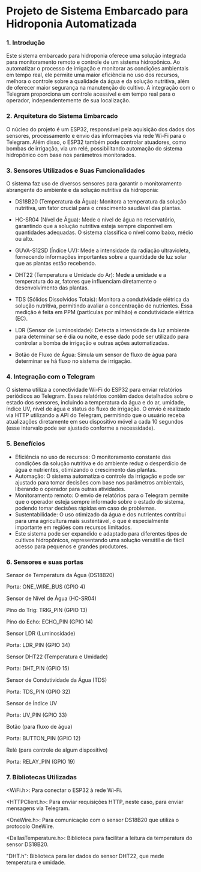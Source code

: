 # Projeto de Sistema Embarcado para Hidroponia Automatizada

### 1. Introdução
Este sistema embarcado para hidroponia oferece uma solução integrada para monitoramento remoto e controle de um sistema hidropônico. Ao automatizar o processo de irrigação e monitorar as condições ambientais em tempo real, ele permite uma maior eficiência no uso dos recursos, melhora o controle sobre a qualidade da água e da solução nutritiva, além de oferecer maior segurança na manutenção do cultivo. A integração com o Telegram proporciona um controle acessível e em tempo real para o operador, independentemente de sua localização.

### 2. Arquitetura do Sistema Embarcado
O núcleo do projeto é um ESP32, responsável pela aquisição dos dados dos sensores, processamento e envio das informações via rede Wi-Fi para o Telegram. Além disso, o ESP32 também pode controlar atuadores, como bombas de irrigação, via um relé, possibilitando automação do sistema hidropônico com base nos parâmetros monitorados.

### 3. Sensores Utilizados e Suas Funcionalidades
O sistema faz uso de diversos sensores para garantir o monitoramento abrangente do ambiente e da solução nutritiva da hidroponia:

- DS18B20 (Temperatura da Água): Monitora a temperatura da solução nutritiva, um fator crucial para o crescimento saudável das plantas.

- HC-SR04 (Nível de Água): Mede o nível de água no reservatório, garantindo que a solução nutritiva esteja sempre disponível em quantidades adequadas. O sistema classifica o nível como baixo, médio ou alto.

- GUVA-S12SD (Índice UV): Mede a intensidade da radiação ultravioleta, fornecendo informações importantes sobre a quantidade de luz solar que as plantas estão recebendo.

- DHT22 (Temperatura e Umidade do Ar): Mede a umidade e a temperatura do ar, fatores que influenciam diretamente o desenvolvimento das plantas.

- TDS (Sólidos Dissolvidos Totais): Monitora a condutividade elétrica da solução nutritiva, permitindo avaliar a concentração de nutrientes. Essa medição é feita em PPM (partículas por milhão) e condutividade elétrica (EC).

- LDR (Sensor de Luminosidade): Detecta a intensidade da luz ambiente para determinar se é dia ou noite, e esse dado pode ser utilizado para controlar a bomba de irrigação e outras ações automatizadas.

- Botão de Fluxo de Água: Simula um sensor de fluxo de água para determinar se há fluxo no sistema de irrigação.

### 4. Integração com o Telegram
O sistema utiliza a conectividade Wi-Fi do ESP32 para enviar relatórios periódicos ao Telegram. Esses relatórios contêm dados detalhados sobre o estado dos sensores, incluindo a temperatura da água e do ar, umidade, índice UV, nível de água e status do fluxo de irrigação. O envio é realizado via HTTP utilizando a API do Telegram, permitindo que o usuário receba atualizações diretamente em seu dispositivo móvel a cada 10 segundos (esse intervalo pode ser ajustado conforme a necessidade).

### 5. Benefícios
- Eficiência no uso de recursos: O monitoramento constante das condições da solução nutritiva e do ambiente reduz o desperdício de água e nutrientes, otimizando o crescimento das plantas.
- Automação: O sistema automatiza o controle da irrigação e pode ser ajustado para tomar decisões com base nos parâmetros ambientais, liberando o operador para outras atividades.
- Monitoramento remoto: O envio de relatórios para o Telegram permite que o operador esteja sempre informado sobre o estado do sistema, podendo tomar decisões rápidas em caso de problemas.
- Sustentabilidade: O uso otimizado da água e dos nutrientes contribui para uma agricultura mais sustentável, o que é especialmente importante em regiões com recursos limitados.
- Este sistema pode ser expandido e adaptado para diferentes tipos de cultivos hidropônicos, representando uma solução versátil e de fácil acesso para pequenos e grandes produtores.


### 6. Sensores e suas portas

Sensor de Temperatura da Água (DS18B20)

Porta: ONE_WIRE_BUS (GPIO 4)

Sensor de Nível de Água (HC-SR04) 

Pino do Trig: TRIG_PIN (GPIO 13)

Pino do Echo: ECHO_PIN (GPIO 14)

Sensor LDR (Luminosidade)

Porta: LDR_PIN (GPIO 34)

Sensor DHT22 (Temperatura e Umidade)

Porta: DHT_PIN (GPIO 15)

Sensor de Condutividade da Água (TDS)

Porta: TDS_PIN (GPIO 32)

Sensor de Índice UV

Porta: UV_PIN (GPIO 33)

Botão (para fluxo de água)

Porta: BUTTON_PIN (GPIO 12)

Relé (para controle de algum dispositivo)

Porta: RELAY_PIN (GPIO 19)

### 7. Bibliotecas Utilizadas
<WiFi.h>: Para conectar o ESP32 à rede Wi-Fi.

<HTTPClient.h>: Para enviar requisições HTTP, neste caso, para enviar mensagens via Telegram.

<OneWire.h>: Para comunicação com o sensor DS18B20 que utiliza o protocolo OneWire.

<DallasTemperature.h>: Biblioteca para facilitar a leitura da temperatura do sensor DS18B20.

"DHT.h": Biblioteca para ler dados do sensor DHT22, que mede temperatura e umidade.
